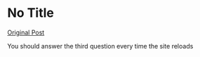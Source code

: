 # No Title

[Original Post](https://discourse.onlinedegree.iitm.ac.in/t/163247/26)

<p>You should answer the third question every time the site reloads</p>